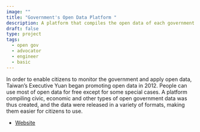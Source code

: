 ```yaml
---
image: ""
title: "Government's Open Data Platform "
description: A platform that compiles the open data of each government body.
draft: false
type: project
tags:
  - open gov
  - advocator
  - engineer
  - basic
---
```

In order to enable citizens to monitor the government and apply open data, Taiwan’s Executive Yuan began promoting open data in 2012. People can use most of open data for free except for some special cases. A platform compiling civic, economic and other types of open government data was thus created, and the data were released in a variety of formats, making them easier for citizens to use.

* [Website](https://data.gov.tw/)
